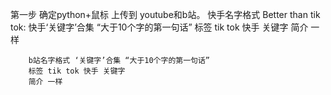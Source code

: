 第一步 确定python+鼠标 上传到 youtube和b站。
        快手名字格式 Better than tik tok: 快手‘关键字’合集 “大于10个字的第一句话”
        标签 tik tok 快手 关键字
        简介 一样
        
        b站名字格式 ‘关键字’合集 “大于10个字的第一句话”
        标签 tik tok 快手 关键字
        简介 一样
